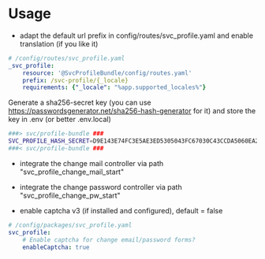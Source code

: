 Usage
=====

* adapt the default url prefix in config/routes/svc_profile.yaml and enable translation (if you like it)

```yaml
# /config/routes/svc_profile.yaml
_svc_profile:
    resource: '@SvcProfileBundle/config/routes.yaml'
    prefix: /svc-profile/{_locale}
    requirements: {"_locale": "%app.supported_locales%"}
```

Generate a sha256-secret key (you can use https://passwordsgenerator.net/sha256-hash-generator for it) and store the key in .env (or better .env.local)
```sh
###> svc/profile-bundle ###
SVC_PROFILE_HASH_SECRET=D9E143E74FC3E5AE3ED5305043FC67030C43CCDA5060EA2FD464BB8C0CC2D65A
###< svc/profile-bundle ###
```


* integrate the change mail controller via path "svc_profile_change_mail_start"
* integrate the change password controller via path "svc_profile_change_pw_start"

* enable captcha v3 (if installed and configured), default = false

```yaml
# /config/packages/svc_profile.yaml
svc_profile:
    # Enable captcha for change email/password forms?
    enableCaptcha: true
```
